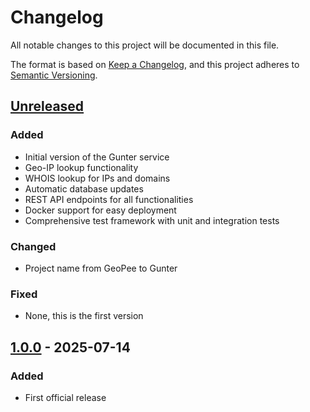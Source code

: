 # Changelog

All notable changes to this project will be documented in this file.

The format is based on [Keep a Changelog](https://keepachangelog.com/en/1.0.0/),
and this project adheres to [Semantic Versioning](https://semver.org/spec/v2.0.0.html).

## [Unreleased]

### Added
- Initial version of the Gunter service
- Geo-IP lookup functionality
- WHOIS lookup for IPs and domains
- Automatic database updates
- REST API endpoints for all functionalities
- Docker support for easy deployment
- Comprehensive test framework with unit and integration tests

### Changed
- Project name from GeoPee to Gunter

### Fixed
- None, this is the first version

## [1.0.0] - 2025-07-14

### Added
- First official release

[Unreleased]: https://github.com/needful-apps/Gunter/compare/v1.0.0...HEAD
[1.0.0]: https://github.com/needful-apps/Gunter/releases/tag/v1.0.0
